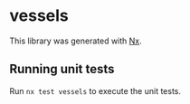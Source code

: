 # vessels

This library was generated with [Nx](https://nx.dev).

## Running unit tests

Run `nx test vessels` to execute the unit tests.
